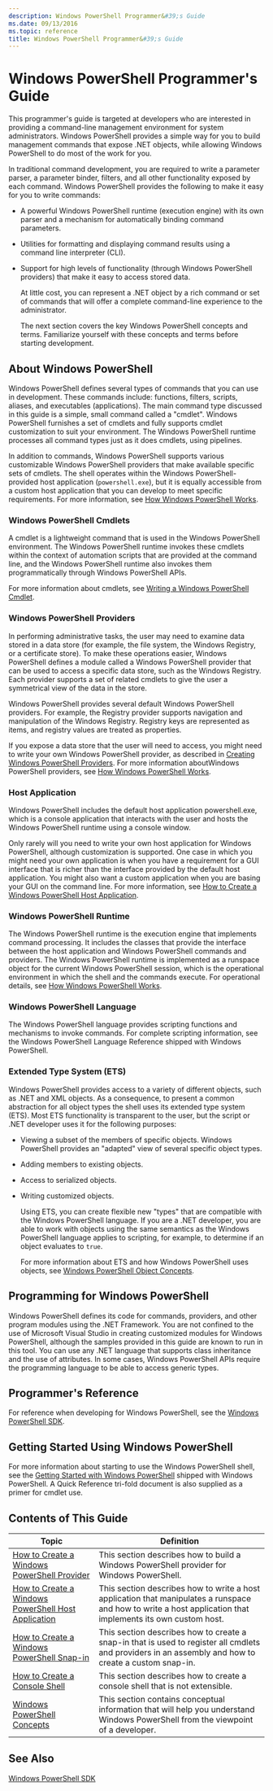 ```yaml
---
description: Windows PowerShell Programmer&#39;s Guide
ms.date: 09/13/2016
ms.topic: reference
title: Windows PowerShell Programmer&#39;s Guide
---
```

# Windows PowerShell Programmer&#39;s Guide

This programmer's guide is targeted at developers who are interested in providing a command-line
management environment for system administrators. Windows PowerShell provides a simple way for you
to build management commands that expose .NET objects, while allowing Windows PowerShell to do most
of the work for you.

In traditional command development, you are required to write a parameter parser, a parameter
binder, filters, and all other functionality exposed by each command. Windows PowerShell provides
the following to make it easy for you to write commands:

- A powerful Windows PowerShell runtime (execution engine) with its own parser and a mechanism for
  automatically binding command parameters.

- Utilities for formatting and displaying command results using a command line interpreter (CLI).

- Support for high levels of functionality (through Windows PowerShell providers) that make it easy
  to access stored data.

  At little cost, you can represent a .NET object by a rich command or set of commands that will
  offer a complete command-line experience to the administrator.

  The next section covers the key Windows PowerShell concepts and terms. Familiarize yourself with
  these concepts and terms before starting development.

## About Windows PowerShell

Windows PowerShell defines several types of commands that you can use in development. These commands
include: functions, filters, scripts, aliases, and executables (applications). The main command type
discussed in this guide is a simple, small command called a "cmdlet". Windows PowerShell furnishes a
set of cmdlets and fully supports cmdlet customization to suit your environment. The Windows
PowerShell runtime processes all command types just as it does cmdlets, using pipelines.

In addition to commands, Windows PowerShell supports various customizable Windows PowerShell
providers that make available specific sets of cmdlets. The shell operates within the Windows
PowerShell-provided host application (`powershell.exe`), but it is equally accessible from a
custom host application that you can develop to meet specific requirements. For more information,
see [How Windows PowerShell Works](/previous-versions//ms714658(v=vs.85)).

### Windows PowerShell Cmdlets

A cmdlet is a lightweight command that is used in the Windows PowerShell environment. The Windows
PowerShell runtime invokes these cmdlets within the context of automation scripts that are provided
at the command line, and the Windows PowerShell runtime also invokes them programmatically through
Windows PowerShell APIs.

For more information about cmdlets, see [Writing a Windows PowerShell Cmdlet](../cmdlet/writing-a-windows-powershell-cmdlet.md).

### Windows PowerShell Providers

In performing administrative tasks, the user may need to examine data stored in a data store (for
example, the file system, the Windows Registry, or a certificate store). To make these operations
easier, Windows PowerShell defines a module called a Windows PowerShell provider that can be used to
access a specific data store, such as the Windows Registry. Each provider supports a set of related
cmdlets to give the user a symmetrical view of the data in the store.

Windows PowerShell provides several default Windows PowerShell providers. For example, the Registry
provider supports navigation and manipulation of the Windows Registry. Registry keys are represented
as items, and registry values are treated as properties.

If you expose a data store that the user will need to access, you might need to write your own
Windows PowerShell provider, as described in
[Creating Windows PowerShell Providers](./how-to-create-a-windows-powershell-provider.md). For more
information aboutWindows PowerShell providers, see
[How Windows PowerShell Works](/previous-versions//ms714658(v=vs.85)).

### Host Application

Windows PowerShell includes the default host application powershell.exe, which is a console
application that interacts with the user and hosts the Windows PowerShell runtime using a console
window.

Only rarely will you need to write your own host application for Windows PowerShell, although
customization is supported. One case in which you might need your own application is when you have a
requirement for a GUI interface that is richer than the interface provided by the default host
application. You might also want a custom application when you are basing your GUI on the command
line. For more information, see
[How to Create a Windows PowerShell Host Application](/powershell/scripting/developer/hosting/writing-a-windows-powershell-host-application).

### Windows PowerShell Runtime

The Windows PowerShell runtime is the execution engine that implements command processing. It
includes the classes that provide the interface between the host application and Windows PowerShell
commands and providers. The Windows PowerShell runtime is implemented as a runspace object for the
current Windows PowerShell session, which is the operational environment in which the shell and the
commands execute. For operational details, see
[How Windows PowerShell Works](/previous-versions//ms714658(v=vs.85)).

### Windows PowerShell Language

The Windows PowerShell language provides scripting functions and mechanisms to invoke commands. For
complete scripting information, see the Windows PowerShell Language Reference shipped with Windows
PowerShell.

### Extended Type System (ETS)

Windows PowerShell provides access to a variety of different objects, such as .NET and XML objects.
As a consequence, to present a common abstraction for all object types the shell uses its extended
type system (ETS). Most ETS functionality is transparent to the user, but the script or .NET
developer uses it for the following purposes:

- Viewing a subset of the members of specific objects. Windows PowerShell provides an "adapted" view
  of several specific object types.

- Adding members to existing objects.

- Access to serialized objects.

- Writing customized objects.

  Using ETS, you can create flexible new "types" that are compatible with the Windows PowerShell
  language. If you are a .NET developer, you are able to work with objects using the same semantics
  as the Windows PowerShell language applies to scripting, for example, to determine if an object
  evaluates to `true`.

  For more information about ETS and how Windows PowerShell uses objects, see
  [Windows PowerShell Object Concepts](/powershell/scripting/learn/understanding-important-powershell-concepts).

## Programming for Windows PowerShell

Windows PowerShell defines its code for commands, providers, and other program modules using the
.NET Framework. You are not confined to the use of Microsoft Visual Studio in creating customized
modules for Windows PowerShell, although the samples provided in this guide are known to run in this
tool. You can use any .NET language that supports class inheritance and the use of attributes. In
some cases, Windows PowerShell APIs require the programming language to be able to access generic
types.

## Programmer's Reference

For reference when developing for Windows PowerShell, see the
[Windows PowerShell SDK](../windows-powershell-reference.md).

## Getting Started Using Windows PowerShell

For more information about starting to use the Windows PowerShell shell, see the
[Getting Started with Windows PowerShell](/powershell/scripting/getting-started/getting-started-with-windows-powershell)
shipped with Windows PowerShell. A Quick Reference tri-fold document is also supplied as a primer
for cmdlet use.

## Contents of This Guide

|Topic|Definition|
|-----------|----------------|
|[How to Create a Windows PowerShell Provider](./how-to-create-a-windows-powershell-provider.md)|This section describes how to build a Windows PowerShell provider for Windows PowerShell.|
|[How to Create a Windows PowerShell Host Application](/powershell/scripting/developer/hosting/writing-a-windows-powershell-host-application)|This section describes how to write a host application that manipulates a runspace and how to write a host application that implements its own custom host.|
|[How to Create a Windows PowerShell Snap-in](../cmdlet/how-to-create-a-windows-powershell-snap-in.md)|This section describes how to create a snap-in that is used to register all cmdlets and providers in an assembly and how to create a custom snap-in.|
|[How to Create a Console Shell](./how-to-create-a-console-shell.md)|This section describes how to create a console shell that is not extensible.|
|[Windows PowerShell Concepts](./windows-powershell-concepts.md)|This section contains conceptual information that will help you understand Windows PowerShell from the viewpoint of a developer.|

## See Also

[Windows PowerShell SDK](../windows-powershell-reference.md)
